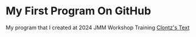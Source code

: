 # My First Program On GitHub
My program that I created at 2024 JMM Workshop Training 
[Clontz's Text](https://g4m.clontz.org/ch-first-repo.html#sec-creating-the-repo)
